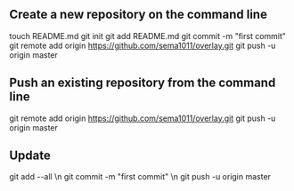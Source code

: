 ## Create a new repository on the command line
touch README.md
git init
git add README.md
git commit -m "first commit"
git remote add origin https://github.com/sema1011/overlay.git
git push -u origin master

## Push an existing repository from the command line
git remote add origin https://github.com/sema1011/overlay.git
git push -u origin master


## Update
git add --all \n
git commit -m "first commit" \n
git push -u origin master
